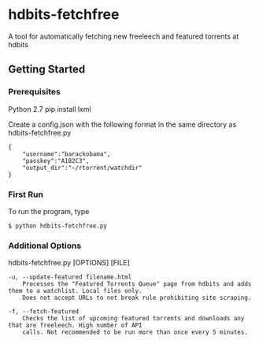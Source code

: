 # hdbits-fetchfree
A tool for automatically fetching new freeleech and featured torrents at hdbits

## Getting Started

### Prerequisites
Python 2.7
pip install lxml

Create a config.json with the following format in the same directory as hdbits-fetchfree.py

```
{
	"username":"barackobama",
	"passkey":"A1B2C3",
	"output_dir":"~/rtorrent/watchdir"
}
```

### First Run
To run the program, type

```
$ python hdbits-fetchfree.py
```

### Additional Options

hdbits-fetchfree.py [OPTIONS] [FILE]

	-u, --update-featured filename.html
		Processes the "Featured Torrents Queue"	page from hdbits and adds them to a watchlist. Local files only. 
		Does not accept URLs to not break rule prohibiting site scraping.

	-f, --fetch-featured
		Checks the list of upcoming featured torrents and downloads any that are freeleech. High number of API
		calls. Not recommended to be run more than once every 5 minutes.